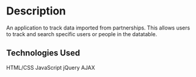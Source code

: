 # Description
An application to track data imported from partnerships. This allows users to track and search specific users or people in the datatable.

## Technologies Used
HTML/CSS
JavaScript
jQuery
AJAX